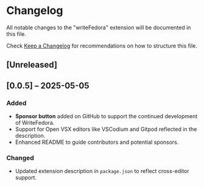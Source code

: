 # Changelog

All notable changes to the "writeFedora" extension will be documented in this file.

Check [Keep a Changelog](https://keepachangelog.com/en/1.0.0/) for recommendations on how to structure this file.

## [Unreleased]

## [0.0.5] – 2025-05-05
### Added
- **Sponsor button** added on GitHub to support the continued development of WriteFedora.
- Support for Open VSX editors like VSCodium and Gitpod reflected in the description.
- Enhanced README to guide contributors and potential sponsors.

### Changed
- Updated extension description in `package.json` to reflect cross-editor support.

